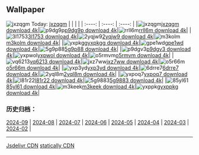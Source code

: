 ## Wallpaper
![jxzqgm](https://w.wallhaven.cc/full/jx/wallhaven-jxzqgm.jpg) Today: [jxzqgm](https://th.wallhaven.cc/small/jx/jxzqgm.jpg)
|      |      |      |
| :----: | :----: | :----: |
|![jxzqgm](https://th.wallhaven.cc/small/jx/jxzqgm.jpg)[jxzqgm download 4k](https://wallhaven.cc/w/jxzqgm)|![p9dg9p](https://th.wallhaven.cc/small/p9/p9dg9p.jpg)[p9dg9p download 4k](https://wallhaven.cc/w/p9dg9p)|![rrll6m](https://th.wallhaven.cc/small/rr/rrll6m.jpg)[rrll6m download 4k](https://wallhaven.cc/w/rrll6m)|
|![3l1753](https://th.wallhaven.cc/small/3l/3l1753.jpg)[3l1753 download 4k](https://wallhaven.cc/w/3l1753)|![2yqjw9](https://th.wallhaven.cc/small/2y/2yqjw9.jpg)[2yqjw9 download 4k](https://wallhaven.cc/w/2yqjw9)|![m3kolm](https://th.wallhaven.cc/small/m3/m3kolm.jpg)[m3kolm download 4k](https://wallhaven.cc/w/m3kolm)|
|![yxpkgg](https://th.wallhaven.cc/small/yx/yxpkgg.jpg)[yxpkgg download 4k](https://wallhaven.cc/w/yxpkgg)|![gpe1wd](https://th.wallhaven.cc/small/gp/gpe1wd.jpg)[gpe1wd download 4k](https://wallhaven.cc/w/gpe1wd)|![5g9p88](https://th.wallhaven.cc/small/5g/5g9p88.jpg)[5g9p88 download 4k](https://wallhaven.cc/w/5g9p88)|
|![p9dgv3](https://th.wallhaven.cc/small/p9/p9dgv3.jpg)[p9dgv3 download 4k](https://wallhaven.cc/w/p9dgv3)|![yxpwol](https://th.wallhaven.cc/small/yx/yxpwol.jpg)[yxpwol download 4k](https://wallhaven.cc/w/yxpwol)|![o5rmvm](https://th.wallhaven.cc/small/o5/o5rmvm.jpg)[o5rmvm download 4k](https://wallhaven.cc/w/o5rmvm)|
|![vq6213](https://th.wallhaven.cc/small/vq/vq6213.jpg)[vq6213 download 4k](https://wallhaven.cc/w/vq6213)|![jxz7ww](https://th.wallhaven.cc/small/jx/jxz7ww.jpg)[jxz7ww download 4k](https://wallhaven.cc/w/jxz7ww)|![o5r66m](https://th.wallhaven.cc/small/o5/o5r66m.jpg)[o5r66m download 4k](https://wallhaven.cc/w/o5r66m)|
|![yxp3yd](https://th.wallhaven.cc/small/yx/yxp3yd.jpg)[yxp3yd download 4k](https://wallhaven.cc/w/yxp3yd)|![6drre7](https://th.wallhaven.cc/small/6d/6drre7.jpg)[6drre7 download 4k](https://wallhaven.cc/w/6drre7)|![2yql8m](https://th.wallhaven.cc/small/2y/2yql8m.jpg)[2yql8m download 4k](https://wallhaven.cc/w/2yql8m)|
|![yxpoq7](https://th.wallhaven.cc/small/yx/yxpoq7.jpg)[yxpoq7 download 4k](https://wallhaven.cc/w/yxpoq7)|![l81r22](https://th.wallhaven.cc/small/l8/l81r22.jpg)[l81r22 download 4k](https://wallhaven.cc/w/l81r22)|![5g9883](https://th.wallhaven.cc/small/5g/5g9883.jpg)[5g9883 download 4k](https://wallhaven.cc/w/5g9883)|
|![85yl61](https://th.wallhaven.cc/small/85/85yl61.jpg)[85yl61 download 4k](https://wallhaven.cc/w/85yl61)|![m3keek](https://th.wallhaven.cc/small/m3/m3keek.jpg)[m3keek download 4k](https://wallhaven.cc/w/m3keek)|![yxppkg](https://th.wallhaven.cc/small/yx/yxppkg.jpg)[yxppkg download 4k](https://wallhaven.cc/w/yxppkg)|

### 历史归档：
[2024-09](https://github.com/april-projects/april-wallpaper/tree/main/picture/2024-09/) | [2024-08](https://github.com/april-projects/april-wallpaper/tree/main/picture/2024-08/) | [2024-07](https://github.com/april-projects/april-wallpaper/tree/main/picture/2024-07/) | [2024-06](https://github.com/april-projects/april-wallpaper/tree/main/picture/2024-06/) | [2024-05](https://github.com/april-projects/april-wallpaper/tree/main/picture/2024-05/) | [2024-04](https://github.com/april-projects/april-wallpaper/tree/main/picture/2024-04/) | [2024-03](https://github.com/april-projects/april-wallpaper/tree/main/picture/2024-03/) | [2024-02](https://github.com/april-projects/april-wallpaper/tree/main/picture/2024-02/) | 

---
[Jsdelivr CDN](https://cdn.jsdelivr.net/gh/april-projects/april-wallpaper/api.json)
[statically CDN](https://cdn.statically.io/gh/april-projects/april-wallpaper/main/api.json)